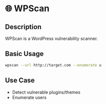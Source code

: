 # 🌐 WPScan

## Description
WPScan is a WordPress vulnerability scanner.

## Basic Usage
```bash
wpscan --url http://target.com --enumerate u
```

## Use Case
- Detect vulnerable plugins/themes
- Enumerate users
